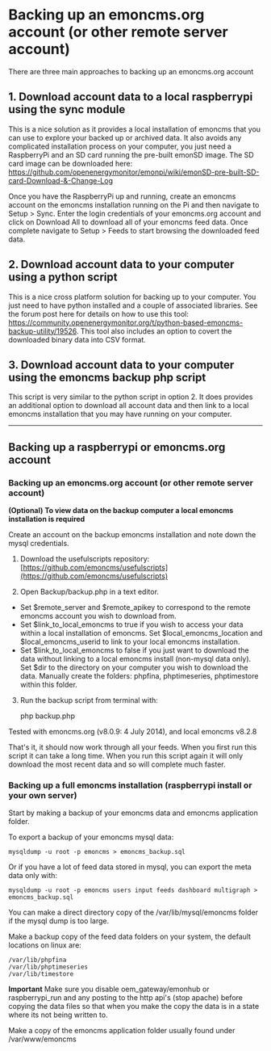 # Backing up an emoncms.org account (or other remote server account)

There are three main approaches to backing up an emoncms.org account

## 1\. Download account data to a local raspberrypi using the sync module

This is a nice solution as it provides a local installation of emoncms that you can use to explore your backed up or archived data. It also avoids any complicated installation process on your computer, you just need a RaspberryPi and an SD card running the pre-built emonSD image. The SD card image can be downloaded here: https://github.com/openenergymonitor/emonpi/wiki/emonSD-pre-built-SD-card-Download-&-Change-Log

Once you have the RaspberryPi up and running, create an emoncms account on the emoncms installation running on the Pi and then navigate to Setup > Sync. Enter the login credentials of your emoncms.org account and click on Download All to download all of your emoncms feed data. Once complete navigate to Setup > Feeds to start browsing the downloaded feed data.

## 2\. Download account data to your computer using a python script

This is a nice cross platform solution for backing up to your computer. You just need to have python installed and a couple of associated libraries. See the forum post here for details on how to use this tool: https://community.openenergymonitor.org/t/python-based-emoncms-backup-utility/19526. This tool also includes an option to covert the downloaded binary data into CSV format.

## 3\. Download account data to your computer using the emoncms backup php script

This script is very similar to the python script in option 2. It does provides an additional option to download all account data and then link to a local emoncms installation that you may have running on your computer. 

---

## Backing up a raspberrypi or emoncms.org account

### Backing up an emoncms.org account (or other remote server account)

**(Optional) To view data on the backup computer a local emoncms installation is required**

Create an account on the backup emoncms installation and note down the mysql credentials.

1) Download the usefulscripts repository: [https://github.com/emoncms/usefulscripts](https://github.com/emoncms/usefulscripts)

2) Open Backup/backup.php in a text editor. 

- Set $remote_server and $remote_apikey to correspond to the remote emoncms account you wish to download from.
- Set $link\_to\_local\_emoncms to true if you wish to access your data within a local installation of emoncms. Set $local\_emoncms\_location and $local\_emoncms\_userid to link to your local emoncms installation.
- Set $link\_to\_local\_emoncms to false if you just want to download the data without linking to a local emoncms install (non-mysql data only). Set $dir to the directory on your computer you wish to download the data. Manually create the folders: phpfina, phptimeseries, phptimestore within this folder.

3) Run the backup script from terminal with:

    php backup.php

Tested with emoncms.org (v8.0.9: 4 July 2014), and local emoncms v8.2.8

That's it, it should now work through all your feeds. When you first run this script it can take a long time. When you run this script again it will only download the most recent data and so will complete much faster.

### Backing up a full emoncms installation (raspberrypi install or your own server)

Start by making a backup of your emoncms data and emoncms application folder.

To export a backup of your emoncms mysql data: 

    mysqldump -u root -p emoncms > emoncms_backup.sql
    
Or if you have a lot of feed data stored in mysql, you can export the meta data only with:
    
    mysqldump -u root -p emoncms users input feeds dashboard multigraph > emoncms_backup.sql
    
You can make a direct directory copy of the /var/lib/mysql/emoncms folder if the mysql dump is too large.

Make a backup copy of the feed data folders on your system, the default locations on linux are:

    /var/lib/phpfina
    /var/lib/phptimeseries
    /var/lib/timestore
    
**Important** Make sure you disable oem\_gateway/emonhub or raspberrypi\_run and any posting to the http api's (stop apache) before copying the data files so that when you make the copy the data is in a state where its not being written to.

Make a copy of the emoncms application folder usually found under /var/www/emoncms
